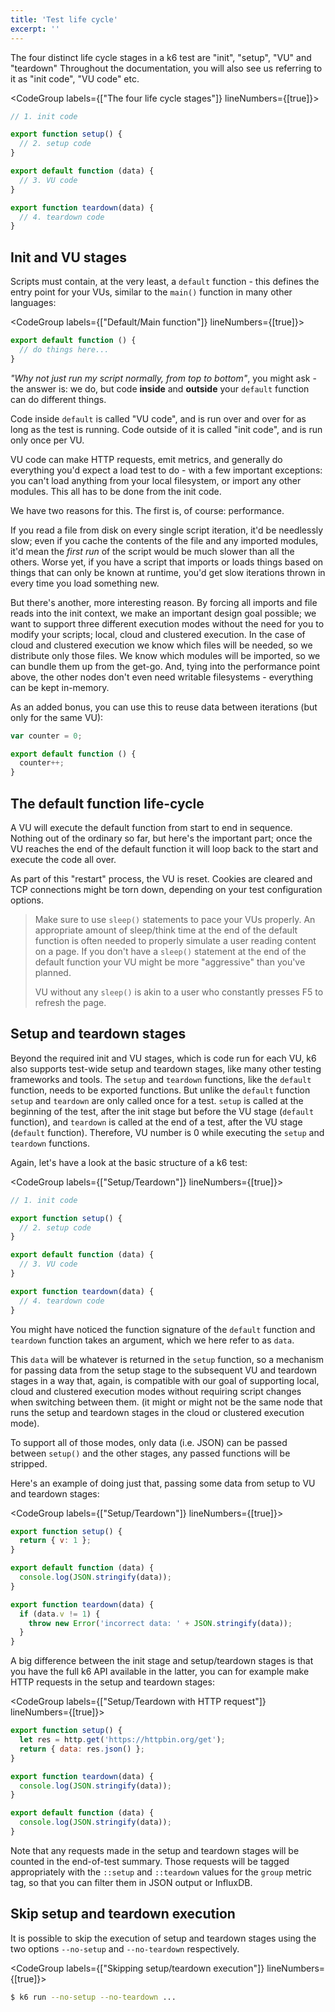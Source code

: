 ```yaml
---
title: 'Test life cycle'
excerpt: ''
---
```


The four distinct life cycle stages in a k6 test are "init", "setup", "VU" and "teardown"
Throughout the documentation, you will also see us referring to it as "init code", "VU code" etc.

<CodeGroup labels={["The four life cycle stages"]} lineNumbers={[true]}>

```javascript
// 1. init code

export function setup() {
  // 2. setup code
}

export default function (data) {
  // 3. VU code
}

export function teardown(data) {
  // 4. teardown code
}
```

</CodeGroup>

## Init and VU stages

Scripts must contain, at the very least, a `default` function - this defines the entry point
for your VUs, similar to the `main()` function in many other languages:

<CodeGroup labels={["Default/Main function"]} lineNumbers={[true]}>

```javascript
export default function () {
  // do things here...
}
```

</CodeGroup>

_"Why not just run my script normally, from top to bottom"_, you might ask - the answer is: we
do, but code **inside** and **outside** your `default` function can do different things.

Code inside `default` is called "VU code", and is run over and over for as long as the test is
running. Code outside of it is called "init code", and is run only once per VU.

VU code can make HTTP requests, emit metrics, and generally do everything you'd expect a load
test to do - with a few important exceptions: you can't load anything from your local filesystem,
or import any other modules. This all has to be done from the init code.

We have two reasons for this. The first is, of course: performance.

If you read a file from disk on every single script iteration, it'd be needlessly slow; even
if you cache the contents of the file and any imported modules, it'd mean the _first run_ of the
script would be much slower than all the others. Worse yet, if you have a script that imports
or loads things based on things that can only be known at runtime, you'd get slow iterations
thrown in every time you load something new.

But there's another, more interesting reason. By forcing all imports and file reads into the
init context, we make an important design goal possible; we want to support three different
execution modes without the need for you to modify your scripts; local, cloud and clustered
execution. In the case of cloud and clustered execution we know which files will be needed, so
we distribute only those files. We know which modules will be imported, so we can bundle them
up from the get-go. And, tying into the performance point above, the other nodes don't even
need writable filesystems - everything can be kept in-memory.

As an added bonus, you can use this to reuse data between iterations (but only for the same VU):

<CodeGroup labels={[]}>

```javascript
var counter = 0;

export default function () {
  counter++;
}
```

</CodeGroup>

## The default function life-cycle

A VU will execute the default function from start to end in sequence. Nothing out of the ordinary
so far, but here's the important part; once the VU reaches the end of the default function it will
loop back to the start and execute the code all over.

As part of this "restart" process, the VU is reset. Cookies are cleared and TCP connections
might be torn down, depending on your test configuration options.

> Make sure to use `sleep()` statements to pace your VUs properly. An appropriate amount of
> sleep/think time at the end of the default function is often needed to properly simulate a
> user reading content on a page. If you don't have a `sleep()` statement at the end of
> the default function your VU might be more "aggressive" than you've planned.
>
> VU without any `sleep()` is akin to a user who constantly presses F5 to refresh the page.

## Setup and teardown stages

Beyond the required init and VU stages, which is code run for each VU, k6 also supports test-wide
setup and teardown stages, like many other testing frameworks and tools. The `setup` and
`teardown` functions, like the `default` function, needs to be exported functions. But unlike
the `default` function `setup` and `teardown` are only called once for a test. `setup` is called
at the beginning of the test, after the init stage but before the VU stage (`default` function),
and `teardown` is called at the end of a test, after the VU stage (`default` function). Therefore,
VU number is 0 while executing the `setup` and `teardown` functions.

Again, let's have a look at the basic structure of a k6 test:

<CodeGroup labels={["Setup/Teardown"]} lineNumbers={[true]}>

```javascript
// 1. init code

export function setup() {
  // 2. setup code
}

export default function (data) {
  // 3. VU code
}

export function teardown(data) {
  // 4. teardown code
}
```

</CodeGroup>

You might have noticed the function signature of the `default` function and `teardown` function
takes an argument, which we here refer to as `data`.

This `data` will be whatever is returned in the `setup` function, so a mechanism for passing data
from the setup stage to the subsequent VU and teardown stages in a way that, again, is compatible
with our goal of supporting local, cloud and clustered execution modes without requiring script
changes when switching between them. (it might or might not be the same node that runs the setup
and teardown stages in the cloud or clustered execution mode).

To support all of those modes, only data (i.e. JSON) can be passed between `setup()` and the
other stages, any passed functions will be stripped.

Here's an example of doing just that, passing some data from setup to VU and teardown stages:

<CodeGroup labels={["Setup/Teardown"]} lineNumbers={[true]}>

```javascript
export function setup() {
  return { v: 1 };
}

export default function (data) {
  console.log(JSON.stringify(data));
}

export function teardown(data) {
  if (data.v != 1) {
    throw new Error('incorrect data: ' + JSON.stringify(data));
  }
}
```

</CodeGroup>

A big difference between the init stage and setup/teardown stages is that you have the full k6
API available in the latter, you can for example make HTTP requests in the setup and teardown
stages:

<CodeGroup labels={["Setup/Teardown with HTTP request"]} lineNumbers={[true]}>

```javascript
export function setup() {
  let res = http.get('https://httpbin.org/get');
  return { data: res.json() };
}

export function teardown(data) {
  console.log(JSON.stringify(data));
}

export default function (data) {
  console.log(JSON.stringify(data));
}
```

</CodeGroup>

Note that any requests made in the setup and teardown stages will be counted in the end-of-test
summary. Those requests will be tagged appropriately with the `::setup` and `::teardown` values
for the `group` metric tag, so that you can filter them in JSON output or InfluxDB.

## Skip setup and teardown execution

It is possible to skip the execution of setup and teardown stages using the two options `--no-setup` and
`--no-teardown` respectively.

<CodeGroup labels={["Skipping setup/teardown execution"]} lineNumbers={[true]}>

```bash
$ k6 run --no-setup --no-teardown ...
```

</CodeGroup>
